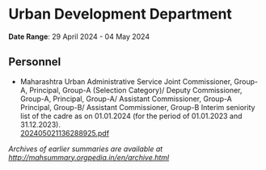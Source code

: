 # Urban Development Department

**Date Range**: 29 April 2024 - 04 May 2024


## Personnel
- Maharashtra Urban Administrative Service Joint Commissioner, Group-A, Principal, Group-A (Selection Category)/ Deputy Commissioner, Group-A, Principal, Group-A/ Assistant Commissioner, Group-A Principal, Group-B/ Assistant Commissioner, Group-B Interim seniority list of the cadre as on 01.01.2024 (for the period of 01.01.2023 and 31.12.2023).\
  [202405021136288925.pdf](https://gr.maharashtra.gov.in/Site/Upload/Government%20Resolutions/English/202405021136288925.pdf)


*Archives of earlier summaries are available at http://mahsummary.orgpedia.in/en/archive.html*